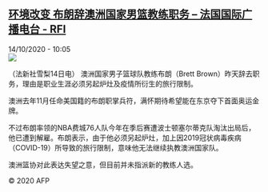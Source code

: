 <!--1602669316000-->
[环境改变 布朗辞澳洲国家男篮教练职务 – 法国国际广播电台 - RFI](http://www.rfi.fr//cn/contenu/20201014-%E7%8E%AF%E5%A2%83%E6%94%B9%E5%8F%98-%E5%B8%83%E6%9C%97%E8%BE%9E%E6%BE%B3%E6%B4%B2%E5%9B%BD%E5%AE%B6%E7%94%B7%E7%AF%AE%E6%95%99%E7%BB%83%E8%81%8C%E5%8A%A1)
------

<div>14/10/2020 - 10:05</div><img src="https://s.rfi.fr/media/display/0ffd868c-0df9-11eb-a355-005056a964fe/w:310/p:16x9/spo0004b.201014160502.jpg"><div class="t-content__body u-clearfix"><p>（法新社雪梨14日电）    澳洲国家男子篮球队教练布朗（Brett Brown）昨天辞去职务，理由是职业生涯必须另起炉灶及疫情所衍生的旅行限制。</p><p>    澳洲去年11月任命美国籍的布朗职掌兵符，满怀期待希望能在东京夺下首面奥运金牌。</p><p>    不过布朗率领的NBA费城76人队今年在季后赛遭波士顿塞尔蒂克队淘汰出局后，他已遭到解雇。布朗表示，由于他必须另起炉灶，加上因2019冠状病毒疾病（COVID-19）所导致的旅行限制，意味他无法继续执教澳洲国家队。</p><p>    澳洲篮协对此表达失望之意，但目前并未指派新的教练人选。</p><p class="t-copyright">© 2020 AFP</p>        </div>
